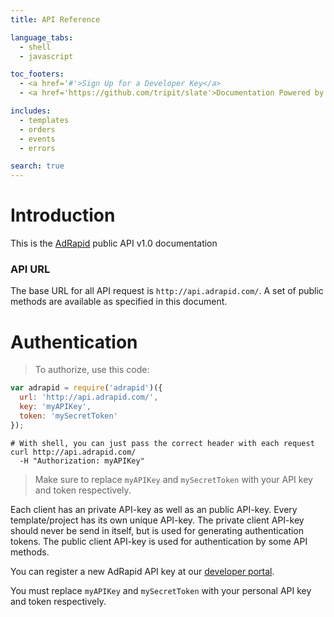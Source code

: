 ```yaml
---
title: API Reference

language_tabs:
  - shell
  - javascript

toc_footers:
  - <a href='#'>Sign Up for a Developer Key</a>
  - <a href='https://github.com/tripit/slate'>Documentation Powered by Slate</a>

includes:
  - templates
  - orders
  - events
  - errors

search: true
---
```


# Introduction 

This is the [AdRapid](http://www.adrapid.com) public API v1.0 documentation

### API URL
The base URL for all API request is `http://api.adrapid.com/`. A set of public methods are available as specified in this document.

# Authentication

> To authorize, use this code:

```javascript
var adrapid = require('adrapid')({
  url: 'http://api.adrapid.com/',
  key: 'myAPIKey',
  token: 'mySecretToken'
});

```

```shell
# With shell, you can just pass the correct header with each request
curl http://api.adrapid.com/
  -H "Authorization: myAPIKey"
```

> Make sure to replace `myAPIKey` and `mySecretToken` with your API key and token respectively.

Each client has an private API-key as well as an public API-key. Every template/project
has its own unique API-key. The private client API-key should never be send in itself,
but is used for generating authentication tokens. The public client API-key is used for
authentication by some API methods.

You can register a new AdRapid API key at our [developer portal](http://adrapid.com/developers).

<aside class="notice">
You must replace <code>myAPIKey</code> and <code>mySecretToken</code> with your
personal API key and token respectively.
</aside>

